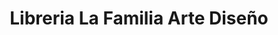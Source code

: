 ---
title: "Libreria La Familia Arte Diseño"
url: /miraflores/libreria-la-familia-arte-diseno/
shop: libros
---